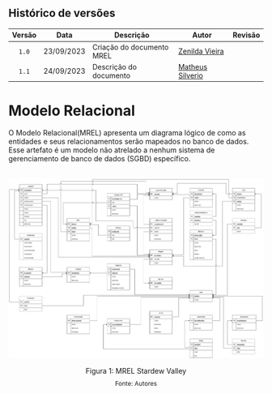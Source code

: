 ## Histórico de versões

| Versão |    Data    | Descrição                 | Autor                                              | Revisão |
| :----: | :--------: | ------------------------- | -------------------------------------------------- | ------- |
| `1.0`  | 23/09/2023 | Criação do documento MREL | [Zenilda Vieira](https://github.com/ZenildaVieira) |         |
| `1.1`  | 24/09/2023 | Descrição do documento | [Matheus Silverio](https://github.com/MattSilverio) |         |

# Modelo Relacional

<p style="text-align: justify">
  
O Modelo Relacional(MREL) apresenta um diagrama lógico de como as entidades e seus relacionamentos serão mapeados no banco de dados. Esse artefato é um modelo não atrelado a nenhum sistema de gerenciamento de banco de dados (SGBD) específico.


<br/>

<img src= '../imagens/MREL_stardew_valley_v2.1.png' />

<div style="text-align: center">
<p>Figura 1: MREL Stardew Valley</p>
<p style="margin-top: -1%; font-size: 12px">Fonte: Autores</p>
</div>
